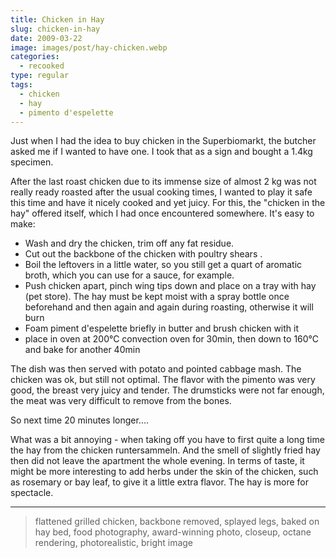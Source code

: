 ```yaml
---
title: Chicken in Hay
slug: chicken-in-hay
date: 2009-03-22
image: images/post/hay-chicken.webp
categories: 
  - recooked
type: regular
tags: 
  - chicken
  - hay
  - pimento d'espelette
---
```


Just when I had the idea to buy chicken in the Superbiomarkt, the butcher asked me if I wanted to have one. I took that as a sign and bought a 1.4kg specimen.

After the last roast chicken due to its immense size of almost 2 kg was not really ready roasted after the usual cooking times, I wanted to play it safe this time and have it nicely cooked and yet juicy. For this, the "chicken in the hay" offered itself, which I had once encountered somewhere. It's easy to make:

- Wash and dry the chicken, trim off any fat residue.
- Cut out the backbone of the chicken with poultry shears .
- Boil the leftovers in a little water, so you still get a quart of aromatic broth, which you can use for a sauce, for example.
- Push chicken apart, pinch wing tips down and place on a tray with hay (pet store). The hay must be kept moist with a spray bottle once beforehand and then again and again during roasting, otherwise it will burn
- Foam piment d'espelette briefly in butter and brush chicken with it
- place in oven at 200°C convection oven for 30min, then down to 160°C and bake for another 40min

The dish was then served with potato and pointed cabbage mash. The chicken was ok, but still not optimal. The flavor with the pimento was very good, the breast very juicy and tender. The drumsticks were not far enough, the meat was very difficult to remove from the bones.

So next time 20 minutes longer....

What was a bit annoying - when taking off you have to first quite a long time the hay from the chicken runtersammeln. And the smell of slightly fried hay then did not leave the apartment the whole evening. In terms of taste, it might be more interesting to add herbs under the skin of the chicken, such as rosemary or bay leaf, to give it a little extra flavor. The hay is more for spectacle.

----

> flattened grilled chicken, backbone removed, splayed legs, baked on hay bed, food photography, award-winning photo, closeup, octane rendering, photorealistic, bright image

